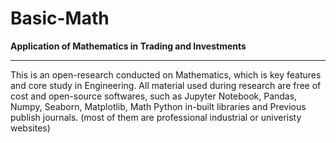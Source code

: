 # Basic-Math

**Application of Mathematics in Trading and Investments**

***

This is an open-research conducted on Mathematics, which is key features and core study in Engineering. 
All material used during research are free of cost and open-source softwares, such as Jupyter Notebook, Pandas, Numpy, Seaborn, Matplotlib, Math Python in-built libraries and Previous publish journals. 
(most of them are professional industrial or univeristy websites)
